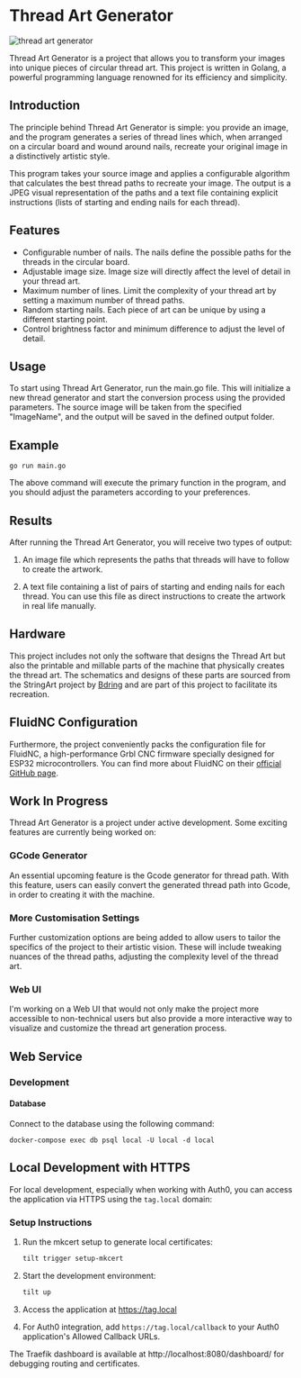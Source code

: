 # Thread Art Generator

![thread art generator](https://github.com/Damione1/thread-art-generator/assets/14912510/6b6ef9e1-9bad-4dd7-8579-17fe55ae9c13)

Thread Art Generator is a project that allows you to transform your images into unique pieces of circular thread art. This project is written in Golang, a powerful programming language renowned for its efficiency and simplicity.

## Introduction

The principle behind Thread Art Generator is simple: you provide an image, and the program generates a series of thread lines which, when arranged on a circular board and wound around nails, recreate your original image in a distinctively artistic style.

This program takes your source image and applies a configurable algorithm that calculates the best thread paths to recreate your image. The output is a JPEG visual representation of the paths and a text file containing explicit instructions (lists of starting and ending nails for each thread).

## Features

- Configurable number of nails. The nails define the possible paths for the threads in the circular board.
- Adjustable image size. Image size will directly affect the level of detail in your thread art.
- Maximum number of lines. Limit the complexity of your thread art by setting a maximum number of thread paths.
- Random starting nails. Each piece of art can be unique by using a different starting point.
- Control brightness factor and minimum difference to adjust the level of detail.

## Usage

To start using Thread Art Generator, run the main.go file. This will initialize a new thread generator and start the conversion process using the provided parameters. The source image will be taken from the specified "ImageName", and the output will be saved in the defined output folder.

## Example

```cli
go run main.go
```

The above command will execute the primary function in the program, and you should adjust the parameters according to your preferences.

## Results

After running the Thread Art Generator, you will receive two types of output:

1. An image file which represents the paths that threads will have to follow to create the artwork.

2. A text file containing a list of pairs of starting and ending nails for each thread. You can use this file as direct instructions to create the artwork in real life manually.

## Hardware

This project includes not only the software that designs the Thread Art but also the printable and millable parts of the machine that physically creates the thread art. The schematics and designs of these parts are sourced from the StringArt project by [Bdring](https://github.com/bdring/StringArt) and are part of this project to facilitate its recreation.

## FluidNC Configuration

Furthermore, the project conveniently packs the configuration file for FluidNC, a high-performance Grbl CNC firmware specially designed for ESP32 microcontrollers. You can find more about FluidNC on their [official GitHub page](https://github.com/bdring/FluidNC).

## Work In Progress

Thread Art Generator is a project under active development. Some exciting features are currently being worked on:

### GCode Generator

An essential upcoming feature is the Gcode generator for thread path. With this feature, users can easily convert the generated thread path into Gcode, in order to creating it with the machine.

### More Customisation Settings

Further customization options are being added to allow users to tailor the specifics of the project to their artistic vision. These will include tweaking nuances of the thread paths, adjusting the complexity level of the thread art.

### Web UI

I'm working on a Web UI that would not only make the project more accessible to non-technical users but also provide a more interactive way to visualize and customize the thread art generation process.

## Web Service

### Development

#### Database

Connect to the database using the following command:

```cli
docker-compose exec db psql local -U local -d local
```

## Local Development with HTTPS

For local development, especially when working with Auth0, you can access the application via HTTPS using the `tag.local` domain:

### Setup Instructions

1. Run the mkcert setup to generate local certificates:

   ```bash
   tilt trigger setup-mkcert
   ```

2. Start the development environment:

   ```bash
   tilt up
   ```

3. Access the application at https://tag.local

4. For Auth0 integration, add `https://tag.local/callback` to your Auth0 application's Allowed Callback URLs.

The Traefik dashboard is available at http://localhost:8080/dashboard/ for debugging routing and certificates.

